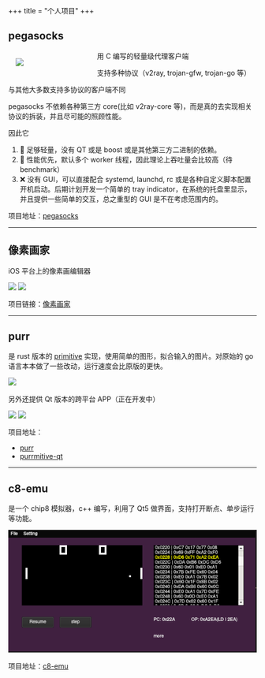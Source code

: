 +++
title = "个人项目"
+++

## pegasocks

<img style="margin: 15px;" src="https://raw.githubusercontent.com/chux0519/pegasocks/master/logo/icon.svg" width="150" align="left" />

用 C 编写的轻量级代理客户端

支持多种协议（v2ray, trojan-gfw, trojan-go 等）

与其他大多数支持多协议的客户端不同

pegasocks 不依赖各种第三方 core(比如 v2ray-core 等)，而是真的去实现相关协议的拆装，并且尽可能的照顾性能。

因此它

1. 🍃 足够轻量，没有 QT 或是 boost 或是其他第三方二进制的依赖。
2. 🚀 性能优先，默认多个 worker 线程，因此理论上吞吐量会比较高（待benchmark）
3. ❌ 没有 GUI，可以直接配合 systemd, launchd, rc 或是各种自定义脚本配置开机启动。后期计划开发一个简单的 tray indicator，在系统的托盘里显示，并且提供一些简单的交互，总之重型的 GUI 是不在考虑范围内的。

项目地址：[pegasocks](https://github.com/chux0519/pegasocks)
- - -

## 像素画家

iOS 平台上的像素画编辑器

<img style="display: inline;" width=370 alignment="left" src="https://i.imgur.com/CVHC2gi.png" />
<img style="display: inline;" width=370 alignment="left" src="https://i.imgur.com/egnDUd0.png" />

项目链接：[像素画家](https://apps.apple.com/cn/app/%E5%83%8F%E7%B4%A0%E7%94%BB%E5%AE%B6/id1546046976#?platform=iphone)

- - -

## purr

是 rust 版本的 [primitive](https://github.com/fogleman/primitive) 实现，使用简单的图形，拟合输入的图片。对原始的 go 语言本本做了一些改动，运行速度会比原版的更快。

<img width="512" src="https://i.imgur.com/oGO2rnR.gif" />

另外还提供 Qt 版本的跨平台 APP（正在开发中）

<img src="https://i.imgur.com/6S6s2BB.png" />
<img src="https://i.imgur.com/CZmpXGQ.png" />

项目地址：

- [purr](https://github.com/hexyoungs/purr)
- [purrmitive-qt](https://github.com/chux0519/purrmitive-qt)

- - -

## c8-emu

是一个 chip8 模拟器，c++ 编写，利用了 Qt5 做界面，支持打开断点、单步运行等功能。

![example](https://raw.githubusercontent.com/chux0519/c8-emu/master/images/example.png)

项目地址：[c8-emu](https://github.com/chux0519/c8-emu)


